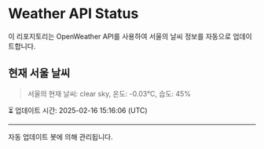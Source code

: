 
# Weather API Status

이 리포지토리는 OpenWeather API를 사용하여 서울의 날씨 정보를 자동으로 업데이트합니다.

## 현재 서울 날씨
> 서울의 현재 날씨: clear sky, 온도: -0.03°C, 습도: 45%

⏳ 업데이트 시간: 2025-02-16 15:16:06 (UTC)

---
자동 업데이트 봇에 의해 관리됩니다.
